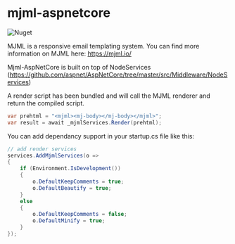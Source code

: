 # mjml-aspnetcore

![Nuget](https://img.shields.io/nuget/dt/Mjml.AspNetCore.svg)

MJML is a responsive email templating system. You can find more information on MJML here: https://mjml.io/

Mjml-AspNetCore is built on top of NodeServices (https://github.com/aspnet/AspNetCore/tree/master/src/Middleware/NodeServices)

A render script has been bundled and will call the MJML renderer and return the compiled script.

```csharp
var prehtml = "<mjml><mj-body></mj-body></mjml>";
var result = await _mjmlServices.Render(prehtml);
```

You can add dependancy support in your startup.cs file like this:

```csharp
// add render services
services.AddMjmlServices(o =>
{
    if (Environment.IsDevelopment())
    {
        o.DefaultKeepComments = true;
        o.DefaultBeautify = true;
    }
    else
    {
        o.DefaultKeepComments = false;
        o.DefaultMinify = true;
    }
});
```

